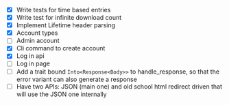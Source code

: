 - [x] Write tests for time based entries
- [x] Write test for infinite download count
- [x] Implement Lifetime header parsing
- [x] Account types
- [ ] Admin account
- [x] Cli command to create account
- [x] Log in api
- [ ] Log in page
- [ ] Add a trait bound `Into<Response<Body>>` to handle_response, so that the error variant
	can also generate a response
- [ ] Have two APIs: JSON (main one) and old school html redirect driven that will use the JSON one
	internally